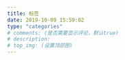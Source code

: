 ```yaml
---
title: 标签
date: 2019-10-09 15:59:02
type: "categories"
# comments: (是否需要显示评论，默认true)
# description:
# top_img: (设置顶部图)
---
```

